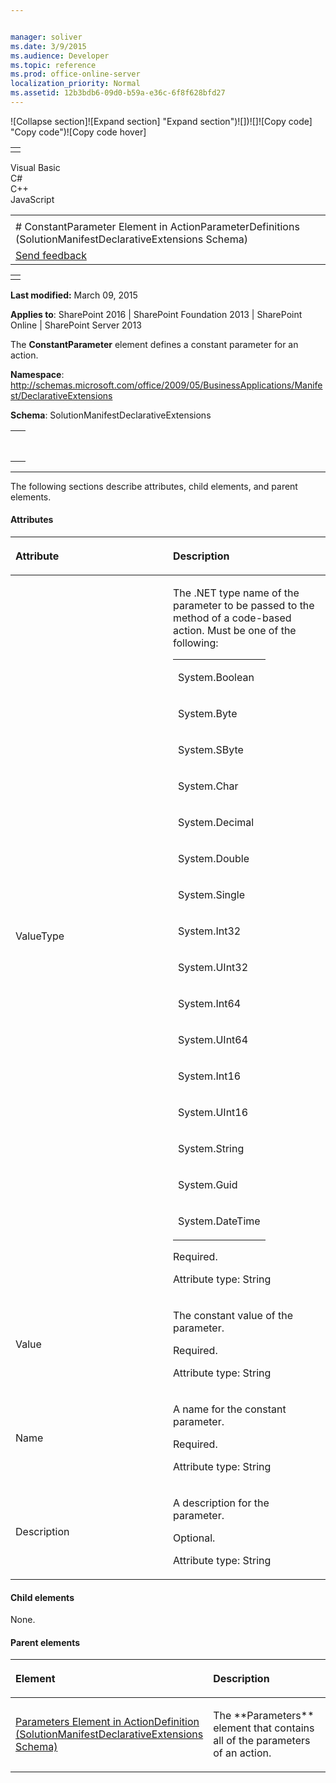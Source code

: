 ```yaml
---


manager: soliver
ms.date: 3/9/2015
ms.audience: Developer
ms.topic: reference
ms.prod: office-online-server
localization_priority: Normal
ms.assetid: 12b3bdb6-09d0-b59a-e36c-6f8f628bfd27
---
```


![Collapse
section]![Expand
section] "Expand section")![]()![])![]![]()![Copy
code] "Copy code")![Copy code
hover]
<table>
<tbody>
<tr class="odd">
<td align="left"></td>
</tr>
</tbody>
</table>

Visual Basic  
C\#  
C++  
JavaScript  

<table>
<tbody>
<tr class="odd">
<td align="left"><span id="runningHeaderText"></span></td>
</tr>
<tr class="even">
<td align="left"># ConstantParameter Element in ActionParameterDefinitions (SolutionManifestDeclarativeExtensions Schema)</td>
</tr>
<tr class="odd">
<td align="left"><span id="headfeedbackarea" class="feedbackhead"><a href="javascript:SubmitFeedback(&#39;docthis@Microsoft.com&#39;,&#39;&#39;,&#39;&#39;,&#39;&#39;,&#39;1.0.18082.1225&#39;,&#39;%0\dThank%20you%20for%20your%20feedback.%20The%20developer%20writing%20teams%20use%20your%20feedback%20to%20improve%20documentation.%20While%20we%20are%20reviewing%20your%20feedback,%20we%20may%20send%20you%20e-mail%20to%20ask%20for%20clarification%20or%20feedback%20on%20a%20solution.%20We%20do%20not%20use%20your%20e-mail%20address%20for%20any%20other%20purpose%20and%20we%20delete%20it%20after%20we%20finish%20our%20review.%0\AFor%20further%20information%20about%20the%20privacy%20policies%20of%20Microsoft,%20please%20see%20http://privacy.microsoft.com/en-us/default.aspx.%0\A%0\d&#39;,&#39;Customer%20feedback&#39;);">Send feedback</a></span></td>
</tr>
</tbody>
</table>

<table>
<colgroup>
<col width="100%" />
</colgroup>
<tbody>
<tr class="odd">
<td align="left"></td>
</tr>
</tbody>
</table>

**Last modified:** March 09, 2015

**Applies to**: SharePoint 2016 | SharePoint Foundation 2013 |
SharePoint Online | SharePoint Server 2013

The **ConstantParameter** element defines a
constant parameter for an action.

**Namespace**: 
http://schemas.microsoft.com/office/2009/05/BusinessApplications/Manifest/DeclarativeExtensions

**Schema**: SolutionManifestDeclarativeExtensions

<span codelanguage="other"></span>
<table>
<colgroup>
<col width="100%" />
</colgroup>
<tbody>
<tr class="odd">
<td align="left"><pre><code><ConstantParameter  ValueType = "String" Value = "String" Name = "String" Description = "String"> </ConstantParameter></code></pre></td>
</tr>
</tbody>
</table>


--------------------------------------------------------------------------------------------------------------------------------------------------------------------------------------------------------------------------------------

The following sections describe attributes, child elements, and parent
elements.

#### Attributes

<table>
<colgroup>
<col width="50%" />
<col width="50%" />
</colgroup>
<thead>
<tr class="header">
<th align="left"><p>Attribute</p></th>
<th align="left"><p>Description</p></th>
</tr>
</thead>
<tbody>
<tr class="odd">
<td align="left"><p>ValueType</p></td>
<td align="left"><p>The .NET type name of the parameter to be passed to the method of a code-based action. Must be one of the following:</p>
<div class="tableSection">
<table>
<colgroup>
<col width="100%" />
</colgroup>
<tbody>
<tr class="odd">
<td align="left"><p>System.Boolean</p></td>
</tr>
<tr class="even">
<td align="left"><p>System.Byte</p></td>
</tr>
<tr class="odd">
<td align="left"><p>System.SByte</p></td>
</tr>
<tr class="even">
<td align="left"><p>System.Char</p></td>
</tr>
<tr class="odd">
<td align="left"><p>System.Decimal</p></td>
</tr>
<tr class="even">
<td align="left"><p>System.Double</p></td>
</tr>
<tr class="odd">
<td align="left"><p>System.Single</p></td>
</tr>
<tr class="even">
<td align="left"><p>System.Int32</p></td>
</tr>
<tr class="odd">
<td align="left"><p>System.UInt32</p></td>
</tr>
<tr class="even">
<td align="left"><p>System.Int64</p></td>
</tr>
<tr class="odd">
<td align="left"><p>System.UInt64</p></td>
</tr>
<tr class="even">
<td align="left"><p>System.Int16</p></td>
</tr>
<tr class="odd">
<td align="left"><p>System.UInt16</p></td>
</tr>
<tr class="even">
<td align="left"><p>System.String</p></td>
</tr>
<tr class="odd">
<td align="left"><p>System.Guid</p></td>
</tr>
<tr class="even">
<td align="left"><p>System.DateTime</p></td>
</tr>
</tbody>
</table>
</div>
<p>Required.</p>
<p>Attribute type: String</p></td>
</tr>
<tr class="even">
<td align="left"><p>Value</p></td>
<td align="left"><p>The constant value of the parameter.</p>
<p>Required.</p>
<p>Attribute type: String</p></td>
</tr>
<tr class="odd">
<td align="left"><p>Name</p></td>
<td align="left"><p>A name for the constant parameter.</p>
<p>Required.</p>
<p>Attribute type: String</p></td>
</tr>
<tr class="even">
<td align="left"><p>Description</p></td>
<td align="left"><p>A description for the parameter.</p>
<p>Optional.</p>
<p>Attribute type: String</p></td>
</tr>
</tbody>
</table>

#### Child elements

None.

#### Parent elements

<table>
<colgroup>
<col width="50%" />
<col width="50%" />
</colgroup>
<thead>
<tr class="header">
<th align="left"><p>Element</p></th>
<th align="left"><p>Description</p></th>
</tr>
</thead>
<tbody>
<tr class="odd">
<td align="left"><p><span sdata="link"><a href="parameters-element-in-actiondefinition-solutionmanifestdeclarativeextensions-sch.md">Parameters Element in ActionDefinition (SolutionManifestDeclarativeExtensions Schema)</a></span></p></td>
<td align="left"><p>The **Parameters** element that contains all of the parameters of an action.</p></td>
</tr>
</tbody>
</table>








